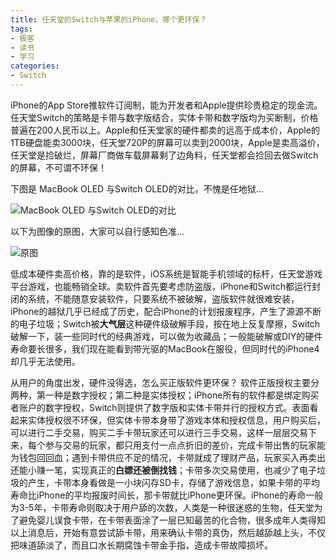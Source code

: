 ```yaml
---
title: 任天堂的Switch与苹果的iPhone，哪个更环保？
tags: 
- 极客
- 读书
- 学习
categories:
- Switch
---
```




iPhone的App Store推软件订阅制，能为开发者和Apple提供珍贵稳定的现金流。任天堂Switch的策略是卡带与数字版结合，实体卡带和数字版均为买断制，价格普遍在200人民币以上。Apple和任天堂家的硬件都卖的远高于成本价，Apple的1TB硬盘能卖3000块，任天堂720P的屏幕可以卖到2000块，Apple是卖高溢价，任天堂是捡破烂，屏幕厂商做车载屏幕剩了边角料，任天堂都会捡回去做Switch的屏幕，不可谓不环保！

下图是 MacBook OLED 与Switch OLED的对比，不愧是任地狱...

![MacBook OLED 与Switch OLED的对比](https://cdn.fangyuanxiaozhan.com/assets/1639573429489W3xMbSw7.jpeg)

以下为图像的原图，大家可以自行感知色准...

![原图](https://cdn.fangyuanxiaozhan.com/assets/16395735566587k2MXQH5.jpeg)



低成本硬件卖高价格，靠的是软件，iOS系统是智能手机领域的标杆，任天堂游戏平台游戏，也能畅销全球。卖软件首先要考虑防盗版，iPhone和Switch都运行封闭的系统，不能随意安装软件，只要系统不被破解，盗版软件就很难安装，iPhone的越狱几乎已经成了历史，配合iPhone的计划报废程序，产生了源源不断的电子垃圾；Switch被**大气层**这种硬件级破解手段，按在地上反复摩擦，Switch破解一下，装一些同时代的经典游戏，可以做为收藏品；一般能破解或DIY的硬件寿命要长很多，我们现在能看到带光驱的MacBook在服役，但同时代的iPhone4却几乎无法使用。

从用户的角度出发，硬件没得选，怎么买正版软件更环保？ 软件正版授权主要分两种，第一种是数字授权；第二种是实体授权；iPhone所有的软件都是绑定购买者账户的数字授权，Switch则提供了数字版和实体卡带并行的授权方式。表面看起来实体授权很不环保，但实体卡带本身带了游戏本体和授权信息，用户购买后，可以进行二手交易，购买二手卡带玩家还可以进行三手交易，这样一层层交易下来，每个参与交易的玩家，都只用支付一点点折旧的差价，完成卡带出售的玩家能为钱包回回血；遇到卡带供应不足的情况，卡带就成了理财产品，玩家买入再卖出还能小赚一笔，实现真正的**白嫖还被倒找钱**；卡带多次交易使用，也减少了电子垃圾的产生，卡带本身看做是一小块闪存SD卡，存储了游戏信息，如果卡带的平均寿命比iPhone的平均报废时间长，那卡带就比iPhone更环保。iPhone的寿命一般为3-5年，卡带寿命则取决于用户舔的次数，人类是一种很迷惑的生物，任天堂为了避免婴儿误食卡带，在卡带表面涂了一层已知最苦的化合物，很多成年人类得知以上消息后，开始有意尝试舔卡带，用来确认卡带的真伪，然后越舔越上头，不仅把味道舔淡了，而且口水长期腐蚀卡带金手指，造成卡带故障损坏。